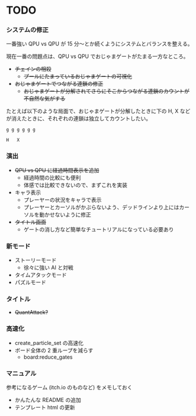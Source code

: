 # TODO

### システムの修正

一番強い QPU vs QPU が 15 分〜とか続くようにシステムとバランスを整える。

現在一番の問題点は、QPU vs QPU でおじゃまゲートがたまる一方なところ。

- ~~チェインの相殺~~
  - ~~プールにたまっているおじゃまゲートの可視化~~
- ~~おじゃまゲートでつながる連鎖の修正~~
  - ~~おじゃまゲートが分解されてさらにそこからつながる連鎖のカウントが不自然な気がする~~

たとえば以下のような局面で、おじゃまゲートが分解したときに下の H, X などが消えたときに、それぞれの連鎖は独立してカウントしたい。

```
g g g g g g

H   X
```

### 演出

- ~~QPU vs QPU に経過時間表示を追加~~
  - 経過時間の比較にも便利
  - 体感では比較できないので、まずこれを実装
- キャラ表示
  - プレーヤーの状況をキャラで表示
  - プレーヤーとカーソルがかぶらないよう、デッドラインより上にはカーソルを動かせないように修正
- ~~タイトル画面~~
  - ゲートの消し方など簡単なチュートリアルになっている必要あり

### 新モード

- ストーリーモード
  - 徐々に強い AI と対戦
- タイムアタックモード
- パズルモード

### タイトル

- ~~QuantAttack?~~

### 高速化

- create\_particle\_set の高速化
- ボード全体の 2 重ループを減らす
  - board:reduce_gates

### マニュアル

参考になるゲーム (itch.io のものなど) をメモしておく

- かんたんな README の追加
- テンプレート html の更新

